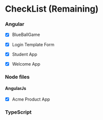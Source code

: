 # CheckList (Remaining)
### Angular

- [X] BlueBallGame
- [X] Login Template Form
- [X] Student App
- [X] Welcome App


### Node files
#### AngularJs
- [X] Acme Product App


### TypeScript
